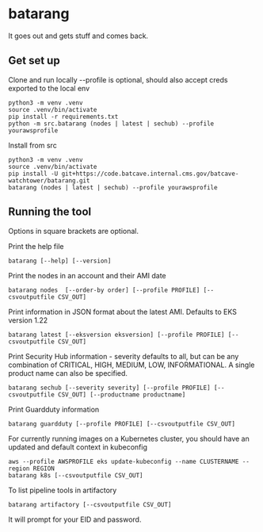 # batarang

It goes out and gets stuff and comes back.

## Get set up


Clone and run locally --profile is optional, should also accept creds exported to the local env

```
python3 -m venv .venv
source .venv/bin/activate
pip install -r requirements.txt
python -m src.batarang (nodes | latest | sechub) --profile yourawsprofile 
```

Install from src

```
python3 -m venv .venv
source .venv/bin/activate
pip install -U git+https://code.batcave.internal.cms.gov/batcave-watchtower/batarang.git
batarang (nodes | latest | sechub) --profile yourawsprofile
```

## Running the tool

Options in square brackets are optional.


Print the help file
```
batarang [--help] [--version]
```

Print the nodes in an account and their AMI date
```
batarang nodes  [--order-by order] [--profile PROFILE] [--csvoutputfile CSV_OUT]
```

Print information in JSON format about the latest AMI. Defaults to EKS version 1.22
```
batarang latest [--eksversion eksversion] [--profile PROFILE] [--csvoutputfile CSV_OUT]
```

Print Security Hub information - severity defaults to all, but can be any combination of CRITICAL, HIGH, MEDIUM, LOW, INFORMATIONAL. A single product name can also be specified.
```
batarang sechub [--severity severity] [--profile PROFILE] [--csvoutputfile CSV_OUT] [--productname productname]
```

Print Guardduty information
```
batarang guardduty [--profile PROFILE] [--csvoutputfile CSV_OUT]
```

For currently running images on a Kubernetes cluster, you should have an updated and default context in kubeconfig
```
aws --profile AWSPROFILE eks update-kubeconfig --name CLUSTERNAME --region REGION
batarang k8s [--csvoutputfile CSV_OUT]
```

To list pipeline tools in artifactory
```
batarang artifactory [--csvoutputfile CSV_OUT]
```
It will prompt for your EID and password.


